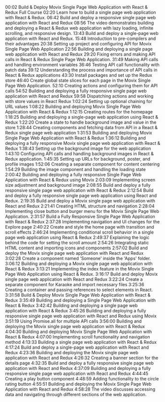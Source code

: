 00:02 Build & Deploy Movix Single Page Web Application with React & Redux Full Course
02:20 Learn how to build a single page web application with React & Redux.
06:42 Build and deploy a responsive single page web application with React and Redux
08:56 The video demonstrates building and deploying a React & Redux web application with lazy loading, infinite scrolling, and responsive design.
13:43 Build and deploy a single-page web application with React and Redux.
15:48 Introduction to pre-compilers and their advantages
20:38 Setting up project and configuring API for Movix Single Page Web Application
22:56 Building and deploying a single page web application with React and Redux
29:20 Fixing errors and making API calls in React & Redux Single Page Web Application.
31:49 Making API calls and handling environment variables
36:46 Testing API call functionality with patch data
39:12 Understanding the process and importance of API calls in React & Redux applications
43:30 Install packages and set up the Redux store
46:40 Create global state slices for each page in the Movix Single Page Web Application.
52:10 Creating actions and configuring them for API calls
54:52 Building and deploying a fully responsive single page web application with React and Redux
59:58 Dispatching actions and working with store values in React Redux
1:02:24 Setting up optional chaining for URL values
1:08:22 Building and deploying Movix Single Page Web Application with React & Redux
1:12:15 Creating routes for the homepage
1:18:25 Building and deploying a single-page web application using React & Redux
1:22:20 Create a state to handle background image and value in the store
1:28:44 Creating components and fetching data from API in a React & Redux single page web application
1:31:53 Building and deploying Movix Single Page Web Application with React & Redux
1:36:12 Building and deploying a fully responsive Movix single page web application with React & Redux
1:38:43 Setting up the background image for the web application
1:43:10 Configuring API calls and handling background images in React & Redux application.
1:45:35 Setting up URLs for background, poster, and profile images
1:52:06 Creating a separate component for content centering
1:54:29 Building the image component and handling the loading state
2:00:42 Building and deploying a fully responsive Single Page Web Application with React & Redux using Movix
2:03:09 Implementing screen size adjustment and background image
2:08:55 Build and deploy a fully responsive single page web application with React & Redux
2:12:54 Build and deploy a fully responsive single page web application using React and Redux.
2:19:35 Build and deploy a Movix single page web application with React and Redux
2:21:41 Creating HTML structure and navigation
2:28:04 Implementing close button and burger menu for the Movix Single Page Web Application.
2:31:57 Build a Fully Responsive Single Page Web Application with React & Redux
2:37:28 Implementing navigation and UI changes for the Explore page
2:40:22 Create and style the home page with transition and scroll effects
2:46:24 Implementing conditional scroll behavior in a single page web application using React & Redux
2:49:37 Explaining the logic behind the code for setting the scroll amount
2:54:26 Integrating static HTML content and importing icons and components
2:57:02 Build and deploy the Movix single page web application with React and Redux
3:02:28 Create a component named 'Someone' inside the 'Apps' folder.
3:06:12 Building and deploying a Movix single page web application with React & Redux
3:13:21 Implementing the index feature in the Movix Single Page Web Application using React & Redux.
3:16:17 Build and deploy Movix single page web application with React and Redux
3:22:24 Create a separate component for Karaoke and import necessary files
3:25:36 Creating a container and passing references to select elements in React.
3:31:58 Build & Deploy Movix Single Page Web Application with React & Redux
3:35:49 Building and deploying a Single Page Web Application with React & Redux
3:42:42 Building and deploying a single page web application with React & Redux
3:45:26 Building and deploying a fully responsive single page web application with React and Redux using Movix
3:51:19 Using Promise.all for multiple API calls
3:56:00 Building and deploying the Movix single page web application with React & Redux
4:04:30 Building and deploying Movix Single Page Web Application with React & Redux
4:07:00 Implementing scroll functionality and navigation method
4:13:33 Building a single page web application with React & Redux
4:17:24 Build and deploy a single-page web application with React and Redux
4:23:36 Building and deploying the Movix single page web application with React and Redux
4:26:32 Creating a banner section for the details page
4:32:35 Build and deploy a fully responsive single page web application with React and Redux
4:37:09 Building and deploying a fully responsive single page web application with React and Redux
4:44:45 Creating a play button component
4:48:59 Adding functionality to the circle rating button
4:55:51 Building and deploying the Movix Single Page Web Application with React and Redux
4:58:28 The video discusses accessing data and navigating through different sections of the web application.
